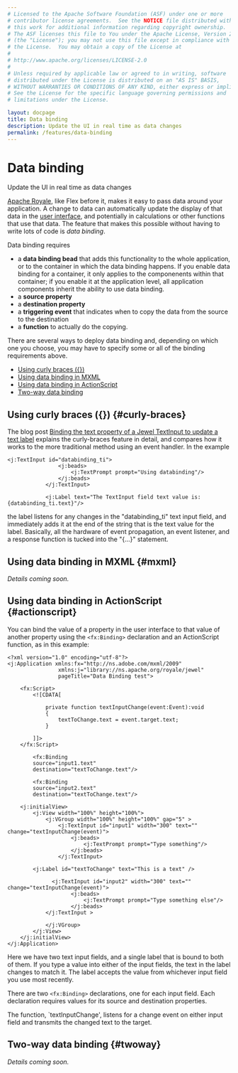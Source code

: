 ```yaml
---
# Licensed to the Apache Software Foundation (ASF) under one or more
# contributor license agreements.  See the NOTICE file distributed with
# this work for additional information regarding copyright ownership.
# The ASF licenses this file to You under the Apache License, Version 2.0
# (the "License"); you may not use this file except in compliance with
# the License.  You may obtain a copy of the License at
# 
# http://www.apache.org/licenses/LICENSE-2.0
# 
# Unless required by applicable law or agreed to in writing, software
# distributed under the License is distributed on an "AS IS" BASIS,
# WITHOUT WARRANTIES OR CONDITIONS OF ANY KIND, either express or implied.
# See the License for the specific language governing permissions and
# limitations under the License.

layout: docpage
title: Data binding
description: Update the UI in real time as data changes
permalink: /features/data-binding
---
```

# Data binding

Update the UI in real time as data changes

[Apache Royale](https://royale.apache.org/), like Flex before it, makes it easy to pass data around your application. A change to data can automatically update the display of that data in the [user interface](user-interface), and potentially in calculations or other functions that use that data. The feature that makes this possible without having to write lots of code is *data binding*.

Data binding requires
 - a **data binding bead** that adds this functionality to the whole application, or to the container in which the data binding happens. If you enable data binding for a container, it only applies to the componenents within that container; if you enable it at the application level, all application components inherit the ability to use data binding.
 - a **source property**
 - a **destination property**
 - a **triggering event** that indicates when to copy the data from the source to the destination
 - a **function** to actually do the copying.
 
 There are several ways to deploy data binding and, depending on which one you choose, you may have to specify some or all of the binding requirements above.

* [Using curly braces ({})](features/data-binding.html#curly-braces)
* [Using data binding in MXML](features/data-binding.html#mxml)
* [Using data binding in ActionScript](features/data-binding.html#actionscript)
* [Two-way data binding](features/data-binding.html#twoway)

## Using curly braces ({}) {#curly-braces}
The blog post <a href="https://royale.apache.org/binding-the-text-property-of-a-jewel-textinput-to-update-a-text-label/" target="_blank">Binding the text property of a Jewel TextInput to update a text label</a> explains the curly-braces feature in detail, and compares how it works to the more traditional method using an event handler. In the example

```
<j:TextInput id="databinding_ti">
                <j:beads>
                    <j:TextPrompt prompt="Using databinding"/>
                </j:beads>
            </j:TextInput>

            <j:Label text="The TextInput field text value is: {databinding_ti.text}"/>
```

the label listens for any changes in the "databinding_ti" text input field, and immediately adds it at the end of the string that is the text value for the label. Basically, all the hardware of event propagation, an event listener, and a response function is tucked into the "{...}" statement.

## Using data binding in MXML {#mxml}

_Details coming soon._
 


## Using data binding in ActionScript {#actionscript}
You can bind the value of a property in the user interface to that value of another property using the `<fx:Binding>` declaration and an ActionScript function, as in this example: 

```
<?xml version="1.0" encoding="utf-8"?>
<j:Application xmlns:fx="http://ns.adobe.com/mxml/2009"
                xmlns:j="library://ns.apache.org/royale/jewel"
                pageTitle="Data Binding test">
    
    <fx:Script>
        <![CDATA[

            private function textInputChange(event:Event):void
            {
                textToChange.text = event.target.text;
            }

        ]]>
    </fx:Script>
    
        <fx:Binding
        source="input1.text"
        destination="textToChange.text"/>
        
        <fx:Binding
        source="input2.text"
        destination="textToChange.text"/>
    
    <j:initialView>
        <j:View width="100%" height="100%">
            <j:VGroup width="100%" height="100%" gap="5" >
                <j:TextInput id="input1" width="300" text="" change="textInputChange(event)">
                    <j:beads>
                        <j:TextPrompt prompt="Type something"/>
                    </j:beads>
                </j:TextInput>
                
        <j:Label id="textToChange" text="This is a text" />
                
              <j:TextInput id="input2" width="300" text="" change="textInputChange(event)">
                    <j:beads>
                        <j:TextPrompt prompt="Type something else"/>
                    </j:beads>
            </j:TextInput >
    
            </j:VGroup>
        </j:View>
    </j:initialView>
</j:Application>
```

Here we have two text input fields, and a single label that is bound to both of them. If you type a value into either of the input fields, the text in the label changes to match it. The label accepts the value from whichever input field you use most recently.

There are two `<fx:Binding>` declarations, one for each input field. Each declaration requires values for its source and destination properties.

The function, `textInputChange', listens for a change event on either input field and transmits the changed text to the target.

## Two-way data binding {#twoway}

_Details coming soon._
